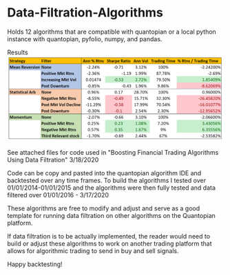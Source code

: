 # Data-Filtration-Algorithms
Holds 12 algorithms that are compatible with quantopian or a local python instance with quantopian, pyfolio, numpy, and pandas.

Results
![](images/Data%20Filtration%20Results.png)

See attached files for code used in "Boosting Financial Trading Algorithms Using Data Filtration" 3/18/2020

Code can be copy and pasted into the quantopian algorithm IDE and backtested over any time frames.
To build the algorithms I tested over 01/01/2014-01/01/2015 
and the algorithms were then fully tested and data filtered over 01/01/2016 - 3/17/2020


These algorithms are free to modify and adjust and serve as a good template for running data filtration on other algorithms on the Quantopian platform.

If data filtration is to be actually implemented, the reader would need to build or adjust these algorithms to work on 
another trading platform that allows for algorithmic trading to send in buy and sell signals.

Happy backtesting!

